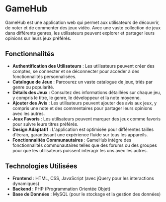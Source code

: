 # GameHub

GameHub est une application web qui permet aux utilisateurs de découvrir, de noter et de commenter des jeux vidéo. Avec une vaste collection de jeux dans différents genres, les utilisateurs peuvent explorer et partager leurs opinions sur leurs jeux préférés.

## Fonctionnalités

- **Authentification des Utilisateurs** : Les utilisateurs peuvent créer des comptes, se connecter et se déconnecter pour accéder à des fonctionnalités personnalisées.
- **Catalogue de Jeux** : Parcourez un vaste catalogue de jeux, triés par genre ou popularité.
- **Détails des Jeux** : Consultez des informations détaillées sur chaque jeu, y compris le titre, le genre, le développeur et la note moyenne.
- **Ajouter des Avis** : Les utilisateurs peuvent ajouter des avis aux jeux, y compris une note et des commentaires pour partager leurs opinions avec les autres.
- **Jeux Favoris** : Les utilisateurs peuvent marquer des jeux comme favoris pour suivre leurs titres préférés.
- **Design Adaptatif** : L'application est optimisée pour différentes tailles d'écran, garantissant une expérience fluide sur tous les appareils.
- **Fonctionnalités Communautaires** : GameHub intègre des fonctionnalités communautaires telles que des forums ou des groupes pour que les utilisateurs puissent interagir les uns avec les autres.

## Technologies Utilisées

- **Frontend** : HTML, CSS, JavaScript (avec jQuery pour les interactions dynamiques)
- **Backend** : PHP (Programmation Orientée Objet)
- **Base de Données** : MySQL (pour le stockage et la gestion des données)

